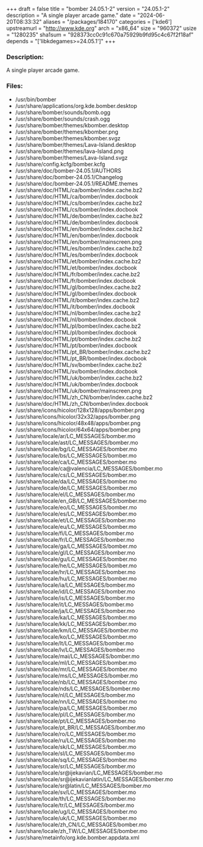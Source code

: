 +++
draft = false
title = "bomber 24.05.1-2"
version = "24.05.1-2"
description = "A single player arcade game."
date = "2024-06-20T08:33:32"
aliases = "/packages/184170"
categories = ['kde6']
upstreamurl = "http://www.kde.org"
arch = "x86_64"
size = "960372"
usize = "1280235"
sha1sum = "928373cc0c91c670a75929b9fd95c4c67f2f18af"
depends = "['libkdegames>=24.05.1']"
+++
### Description: 
A single player arcade game.

### Files: 
* /usr/bin/bomber
* /usr/share/applications/org.kde.bomber.desktop
* /usr/share/bomber/sounds/bomb.ogg
* /usr/share/bomber/sounds/crash.ogg
* /usr/share/bomber/themes/kbomber.desktop
* /usr/share/bomber/themes/kbomber.png
* /usr/share/bomber/themes/kbomber.svgz
* /usr/share/bomber/themes/Lava-Island.desktop
* /usr/share/bomber/themes/lava-Island.png
* /usr/share/bomber/themes/Lava-Island.svgz
* /usr/share/config.kcfg/bomber.kcfg
* /usr/share/doc/bomber-24.05.1/AUTHORS
* /usr/share/doc/bomber-24.05.1/Changelog
* /usr/share/doc/bomber-24.05.1/README.themes
* /usr/share/doc/HTML/ca/bomber/index.cache.bz2
* /usr/share/doc/HTML/ca/bomber/index.docbook
* /usr/share/doc/HTML/cs/bomber/index.cache.bz2
* /usr/share/doc/HTML/cs/bomber/index.docbook
* /usr/share/doc/HTML/de/bomber/index.cache.bz2
* /usr/share/doc/HTML/de/bomber/index.docbook
* /usr/share/doc/HTML/en/bomber/index.cache.bz2
* /usr/share/doc/HTML/en/bomber/index.docbook
* /usr/share/doc/HTML/en/bomber/mainscreen.png
* /usr/share/doc/HTML/es/bomber/index.cache.bz2
* /usr/share/doc/HTML/es/bomber/index.docbook
* /usr/share/doc/HTML/et/bomber/index.cache.bz2
* /usr/share/doc/HTML/et/bomber/index.docbook
* /usr/share/doc/HTML/fr/bomber/index.cache.bz2
* /usr/share/doc/HTML/fr/bomber/index.docbook
* /usr/share/doc/HTML/gl/bomber/index.cache.bz2
* /usr/share/doc/HTML/gl/bomber/index.docbook
* /usr/share/doc/HTML/it/bomber/index.cache.bz2
* /usr/share/doc/HTML/it/bomber/index.docbook
* /usr/share/doc/HTML/nl/bomber/index.cache.bz2
* /usr/share/doc/HTML/nl/bomber/index.docbook
* /usr/share/doc/HTML/pl/bomber/index.cache.bz2
* /usr/share/doc/HTML/pl/bomber/index.docbook
* /usr/share/doc/HTML/pt/bomber/index.cache.bz2
* /usr/share/doc/HTML/pt/bomber/index.docbook
* /usr/share/doc/HTML/pt_BR/bomber/index.cache.bz2
* /usr/share/doc/HTML/pt_BR/bomber/index.docbook
* /usr/share/doc/HTML/sv/bomber/index.cache.bz2
* /usr/share/doc/HTML/sv/bomber/index.docbook
* /usr/share/doc/HTML/uk/bomber/index.cache.bz2
* /usr/share/doc/HTML/uk/bomber/index.docbook
* /usr/share/doc/HTML/uk/bomber/mainscreen.png
* /usr/share/doc/HTML/zh_CN/bomber/index.cache.bz2
* /usr/share/doc/HTML/zh_CN/bomber/index.docbook
* /usr/share/icons/hicolor/128x128/apps/bomber.png
* /usr/share/icons/hicolor/32x32/apps/bomber.png
* /usr/share/icons/hicolor/48x48/apps/bomber.png
* /usr/share/icons/hicolor/64x64/apps/bomber.png
* /usr/share/locale/ar/LC_MESSAGES/bomber.mo
* /usr/share/locale/ast/LC_MESSAGES/bomber.mo
* /usr/share/locale/bg/LC_MESSAGES/bomber.mo
* /usr/share/locale/bs/LC_MESSAGES/bomber.mo
* /usr/share/locale/ca/LC_MESSAGES/bomber.mo
* /usr/share/locale/ca@valencia/LC_MESSAGES/bomber.mo
* /usr/share/locale/cs/LC_MESSAGES/bomber.mo
* /usr/share/locale/da/LC_MESSAGES/bomber.mo
* /usr/share/locale/de/LC_MESSAGES/bomber.mo
* /usr/share/locale/el/LC_MESSAGES/bomber.mo
* /usr/share/locale/en_GB/LC_MESSAGES/bomber.mo
* /usr/share/locale/eo/LC_MESSAGES/bomber.mo
* /usr/share/locale/es/LC_MESSAGES/bomber.mo
* /usr/share/locale/et/LC_MESSAGES/bomber.mo
* /usr/share/locale/eu/LC_MESSAGES/bomber.mo
* /usr/share/locale/fi/LC_MESSAGES/bomber.mo
* /usr/share/locale/fr/LC_MESSAGES/bomber.mo
* /usr/share/locale/ga/LC_MESSAGES/bomber.mo
* /usr/share/locale/gl/LC_MESSAGES/bomber.mo
* /usr/share/locale/gu/LC_MESSAGES/bomber.mo
* /usr/share/locale/he/LC_MESSAGES/bomber.mo
* /usr/share/locale/hr/LC_MESSAGES/bomber.mo
* /usr/share/locale/hu/LC_MESSAGES/bomber.mo
* /usr/share/locale/ia/LC_MESSAGES/bomber.mo
* /usr/share/locale/id/LC_MESSAGES/bomber.mo
* /usr/share/locale/is/LC_MESSAGES/bomber.mo
* /usr/share/locale/it/LC_MESSAGES/bomber.mo
* /usr/share/locale/ja/LC_MESSAGES/bomber.mo
* /usr/share/locale/ka/LC_MESSAGES/bomber.mo
* /usr/share/locale/kk/LC_MESSAGES/bomber.mo
* /usr/share/locale/km/LC_MESSAGES/bomber.mo
* /usr/share/locale/ko/LC_MESSAGES/bomber.mo
* /usr/share/locale/lt/LC_MESSAGES/bomber.mo
* /usr/share/locale/lv/LC_MESSAGES/bomber.mo
* /usr/share/locale/mai/LC_MESSAGES/bomber.mo
* /usr/share/locale/ml/LC_MESSAGES/bomber.mo
* /usr/share/locale/mr/LC_MESSAGES/bomber.mo
* /usr/share/locale/ms/LC_MESSAGES/bomber.mo
* /usr/share/locale/nb/LC_MESSAGES/bomber.mo
* /usr/share/locale/nds/LC_MESSAGES/bomber.mo
* /usr/share/locale/nl/LC_MESSAGES/bomber.mo
* /usr/share/locale/nn/LC_MESSAGES/bomber.mo
* /usr/share/locale/pa/LC_MESSAGES/bomber.mo
* /usr/share/locale/pl/LC_MESSAGES/bomber.mo
* /usr/share/locale/pt/LC_MESSAGES/bomber.mo
* /usr/share/locale/pt_BR/LC_MESSAGES/bomber.mo
* /usr/share/locale/ro/LC_MESSAGES/bomber.mo
* /usr/share/locale/ru/LC_MESSAGES/bomber.mo
* /usr/share/locale/sk/LC_MESSAGES/bomber.mo
* /usr/share/locale/sl/LC_MESSAGES/bomber.mo
* /usr/share/locale/sq/LC_MESSAGES/bomber.mo
* /usr/share/locale/sr/LC_MESSAGES/bomber.mo
* /usr/share/locale/sr@ijekavian/LC_MESSAGES/bomber.mo
* /usr/share/locale/sr@ijekavianlatin/LC_MESSAGES/bomber.mo
* /usr/share/locale/sr@latin/LC_MESSAGES/bomber.mo
* /usr/share/locale/sv/LC_MESSAGES/bomber.mo
* /usr/share/locale/th/LC_MESSAGES/bomber.mo
* /usr/share/locale/tr/LC_MESSAGES/bomber.mo
* /usr/share/locale/ug/LC_MESSAGES/bomber.mo
* /usr/share/locale/uk/LC_MESSAGES/bomber.mo
* /usr/share/locale/zh_CN/LC_MESSAGES/bomber.mo
* /usr/share/locale/zh_TW/LC_MESSAGES/bomber.mo
* /usr/share/metainfo/org.kde.bomber.appdata.xml
